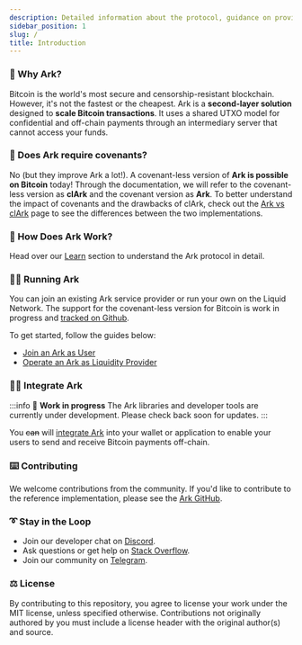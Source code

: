 ```yaml
---
description: Detailed information about the protocol, guidance on providing liquidity, and instructions on how to efficiently spend your coins off-chain in a secure manner
sidebar_position: 1
slug: /
title: Introduction
---
```


### 🤔 Why Ark?

Bitcoin is the world's most secure and censorship-resistant blockchain. However, it's not the fastest or the cheapest. Ark is a **second-layer solution** designed to **scale Bitcoin transactions**. It uses a shared UTXO model for confidential and off-chain payments through an intermediary server that cannot access your funds.

### 🧐 Does Ark require covenants?

No (but they improve Ark a lot!). A covenant-less version of **Ark is possible on Bitcoin** today!
Through the documentation, we will refer to the covenant-less version as **clArk** and the covenant version as **Ark**. To better understand the impact of covenants and the drawbacks of clArk, check out the [Ark vs clArk](./learn/clark) page to see the differences between the two implementations.

### 📜 How Does Ark Work?

Head over our [Learn](./learn/intro.md) section to understand the Ark protocol in detail.

### 🏃‍♀️ Running Ark

You can join an existing Ark service provider or run your own on the Liquid Network. The support for the covenant-less version for Bitcoin is work in progress and [tracked on Github](https://github.com/ark-network/ark/issues/147).

To get started, follow the guides below:

- [Join an Ark as User](./user/intro.md)
- [Operate an Ark as Liquidity Provider](./provider/intro.md)

### 👩‍💻 Integrate Ark

:::info
🚧 **Work in progress**
The Ark libraries and developer tools are currently under development. Please check back soon for updates.
:::

You ~~can~~ will [integrate Ark](./developers/get-started.md) into your wallet or application to enable your users to send and receive Bitcoin payments off-chain.

### ⌨️ Contributing

We welcome contributions from the community. If you'd like to contribute to the reference implementation, please see the [Ark GitHub](https://github.com/ark-network/ark).

### ➰ Stay in the Loop

- Join our developer chat on [Discord](https://discord.gg/5XwckYtXAG).
- Ask questions or get help on [Stack Overflow](https://bitcoin.stackexchange.com/questions/tagged/ark).
- Join our community on [Telegram](https://t.me/ark_network_community).

### ⚖️ License

By contributing to this repository, you agree to license your work under the MIT license, unless specified otherwise. Contributions not originally authored by you must include a license header with the original author(s) and source.
